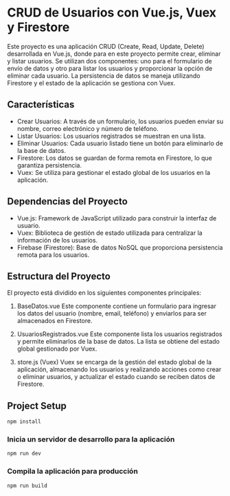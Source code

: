 # CRUD de Usuarios con Vue.js, Vuex y Firestore

Este proyecto es una aplicación CRUD (Create, Read, Update, Delete) desarrollada en Vue.js, donde para en este proyecto permite crear, eliminar y listar usuarios. Se utilizan dos componentes: uno para el formulario de envío de datos y otro para listar los usuarios y proporcionar la opción de eliminar cada usuario. La persistencia de datos se maneja utilizando Firestore y el estado de la aplicación se gestiona con Vuex.

## Características

- Crear Usuarios: A través de un formulario, los usuarios pueden enviar su nombre, correo electrónico y número de teléfono.
- Listar Usuarios: Los usuarios registrados se muestran en una lista.
- Eliminar Usuarios: Cada usuario listado tiene un botón para eliminarlo de la base de datos.
- Firestore: Los datos se guardan de forma remota en Firestore, lo que garantiza persistencia.
- Vuex: Se utiliza para gestionar el estado global de los usuarios en la aplicación.
## Dependencias del Proyecto
- Vue.js: Framework de JavaScript utilizado para construir la interfaz de usuario.
- Vuex: Biblioteca de gestión de estado utilizada para centralizar la información de los usuarios.
- Firebase (Firestore): Base de datos NoSQL que proporciona persistencia remota para los usuarios.

## Estructura del Proyecto

El proyecto está dividido en los siguientes componentes principales:

1. BaseDatos.vue
Este componente contiene un formulario para ingresar los datos del usuario (nombre, email, teléfono) y enviarlos para ser almacenados en Firestore.

2. UsuariosRegistrados.vue
Este componente lista los usuarios registrados y permite eliminarlos de la base de datos. La lista se obtiene del estado global gestionado por Vuex.

3. store.js (Vuex)
Vuex se encarga de la gestión del estado global de la aplicación, almacenando los usuarios y realizando acciones como crear o eliminar usuarios, y actualizar el estado cuando se reciben datos de Firestore.

## Project Setup

```sh
npm install
```

### Inicia un servidor de desarrollo para la aplicación

```sh
npm run dev
```

### Compila la aplicación para producción

```sh
npm run build
```
